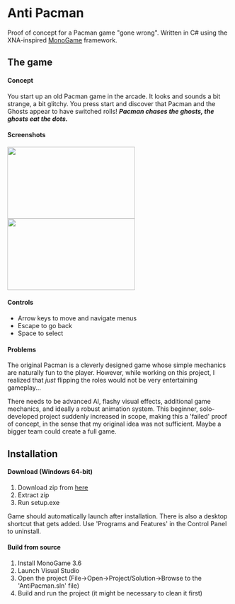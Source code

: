 # Anti Pacman
Proof of concept for a Pacman game "gone wrong". Written in C# using the XNA-inspired [MonoGame](http://www.monogame.net/) framework.

## The game
#### Concept
You start up an old Pacman game in the arcade. It looks and sounds a bit strange, a bit glitchy.
You press start and discover that Pacman and the Ghosts appear to have switched rolls!
**_Pacman chases the ghosts, the ghosts eat the dots._**

#### Screenshots
<img src="https://media.giphy.com/media/RKMmTLvGyO8KuuqZF3/giphy.gif" height=162 width=288>
<img src="https://media.giphy.com/media/Y0nXu8Eb6R2Za9ATXD/giphy.gif" height=162 width=288>

#### Controls
- Arrow keys to move and navigate menus
- Escape to go back
- Space to select

#### Problems
The original Pacman is a cleverly designed game whose simple mechanics are naturally fun to the player.
However, while working on this project, I realized that *just* flipping the roles would not be very entertaining gameplay...

There needs to be advanced AI, flashy visual effects, additional game mechanics, and ideally a robust animation system.
This beginner, solo-developed project suddenly increased in scope, making this a 'failed' proof of concept, in the sense that my original idea was not sufficient. Maybe a bigger team could create a full game.

## Installation
#### Download (Windows 64-bit)
1. Download zip from [here](https://www.dropbox.com/s/hg77yhmzwlkt6hq/anti-pacman_v1.0.zip?dl=0)
2. Extract zip
3. Run setup.exe

Game should automatically launch after installation. There is also a desktop shortcut that gets added.
Use 'Programs and Features' in the Control Panel to uninstall.

#### Build from source
1. Install MonoGame 3.6
2. Launch Visual Studio
3. Open the project (File->Open->Project/Solution->Browse to the 'AntiPacman.sln' file)
4. Build and run the project (it might be necessary to clean it first)
